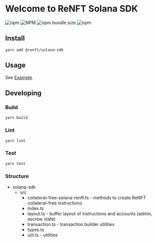 # Welcome to ReNFT Solana SDK

![npm](https://img.shields.io/npm/v/@renft/solana-sdk?style=for-the-badge)
![NPM](https://img.shields.io/npm/l/@renft/solana-sdk?style=for-the-badge)
![npm bundle size](https://img.shields.io/bundlephobia/min/@renft/solana-sdk?style=for-the-badge)
![npm](https://img.shields.io/npm/dm/@renft/solana-sdk?style=for-the-badge)

## Install

`yarn add @renft/solana-sdk`

## Usage

See [Example](./examples/example.js).

## Developing

### Build

`yarn build`

### Lint

`yarn lint`

### Test

`yarn test`

### Structure

* solana-sdk
  * src
    * collateral-free-solana-renft.ts - methods to create ReNFT collateral-free instructions
    * index.ts
    * layout.ts - buffer layout of instructions and accounts (admin, escrow state)
    * transaction.ts - transaction builder utilities
    * types.ts
    * util.ts - utilities


